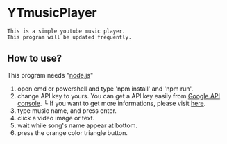 # YTmusicPlayer
```
This is a simple youtube music player.
This program will be updated frequently.
```

## How to use?

This program needs "[node.js](https://nodejs.org/)"

1. open cmd or powershell and type 'npm install' and 'npm run'.
2. change API key to yours. You can get a API key easily from [Google API console](https://console.developers.google.com/apis/dashboard).
└ If you want to get more informations, please visit [here](https://developers.google.com/youtube/v3/getting-started).
3. type music name, and press enter.
4. click a video image or text.
5. wait while song's name appear at bottom. 
6. press the orange color triangle button.
